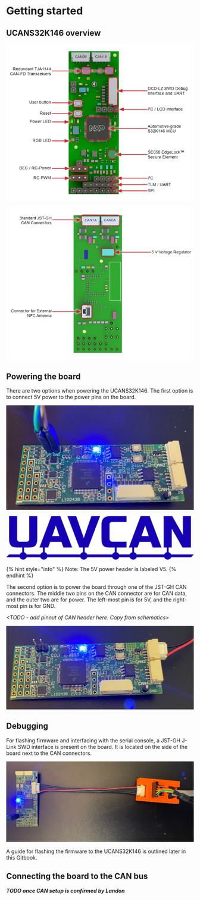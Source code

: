 # Getting started

## UCANS32K146 overview

![RDDRONE-UCANS32K146 front view](.gitbook/assets/ucans32k146_front.png)

![RDDRONE-UCANS32K146 back view](.gitbook/assets/ucans32k146_back.png)

## Powering the board

There are two options when powering the UCANS32K146. The first option is to connect 5V power to the power pins on the board.

![UCANS32K146 \(early version\) powered through a modified USB cable on the V5 and GND pins](.gitbook/assets/img_2496.jpeg)

![UCANS32K146 note location of 5V PWR IN and polarity](.gitbook/assets/image%20%2815%29.png)

{% hint style="info" %}
Note: The 5V power header is labeled V5.
{% endhint %}

The second option is to power the board through one of the JST-GH CAN connectors. The middle two pins on the CAN connector are for CAN data, and the outer two are for power. The left-most pin is for 5V, and the right-most pin is for GND.  
  
_&lt;TODO - add pinout of CAN header here. Copy from schematics&gt;_

![UCANS32K146 powered through the JST-GH CAN connector](.gitbook/assets/renderedimage.jpeg)

## Debugging

For flashing firmware and interfacing with the serial console, a JST-GH J-Link SWD interface is present on the board. It is located on the side of the board next to the CAN connectors. 

![UCANS32K146 connected to the J-Link SWD Debugger](.gitbook/assets/renderedimage-1.jpeg)

A guide for flashing the firmware to the UCANS32K146 is outlined later in this Gitbook.

## Connecting the board to the CAN bus

_**TODO once CAN setup is confirmed by Landon**_


